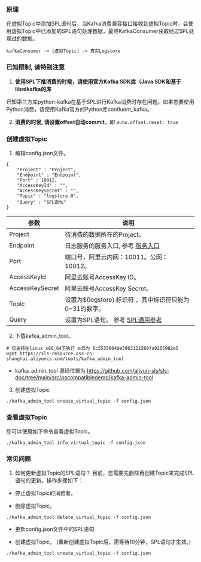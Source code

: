 ### 原理

在虚拟Topic中添加SPL语句后，当Kafka消费兼容接口接收到虚拟Topic时，会使用虚拟Topic中已添加的SPL语句处理数据，最终KafkaConsumer获取经过SPL处理过的数据。

```
kafkaConsumer -> [虚拟Topic] -> 真实Logstore
```

### 已知限制, 请特别注意
1. **使用SPL下推消费的时候，请使用官方Kafka SDK库（Java SDK和基于librdkafka的库**

已知第三方库python-kafka在基于SPL进行Kafka消费时存在问题。如果您要使用Python消费，请使用Kafka官方的Python库confluent_kafka。


2. **消费的时候, 请设置offset自动commit**，即 ```auto.offset.reset: true```

### 创建虚拟Topic

1. 编辑config.json文件。

```
{
    "Project" : "Project",
    "Endpoint" : "Endpoint",
    "Port" : 10012,
    "AccessKeyId" : "",
    "AccessKeySecret" : "",
    "Topic" : "logstore.0",
    "Query" : "SPL语句"
}
```

| 参数                                          | 说明                                        |
|--------------------------------------------------|--------------------------------------------|
| Project                |  待消费的数据所在的Project。  |
| Endpoint                |  日志服务的服务入口, 参考  [服务入口](https://help.aliyun.com/zh/sls/developer-reference/service-entrance)|
| Port                    | 端口号，阿里云内网：10011。公网：10012。 |
| AccessKeyId | 阿里云账号AccessKey ID。 |
| AccessKeySecret | 阿里云账号AccessKey Secret。 |
| Topic | 设置为${logstore}.标识符 ，其中标识符只能为0~31的数字。|
| Query | 设置为SPL语句。 参考 [SPL通用参考](https://help.aliyun.com/zh/sls/user-guide/spl-general-reference) |


2. 下载kafka_admin_tool。

```
# 仅支持在linux x86_64下执行 md5为 6c5535804de3963122269fa9265982e5
wget https://sls-resource.oss-cn-shanghai.aliyuncs.com/tools/kafka_admin_tool
```
* kafka_admin_tool 源码位置为 https://github.com/aliyun-sls/sls-doc/tree/main/src/oscompatibledemo/kafka-admin-tool

3. 创建虚拟Topic
```
./kafka_admin_tool create_virtual_topic -f config.json
```

### 查看虚拟Topic

您可以使用如下命令查看虚拟Topic。

```
./kafka_admin_tool info_virtual_topic -f config.json
```


### 常见问题

1. 如何更新虚拟Topic的SPL语句？
目前，您需要先删除再创建Topic来完成SPL语句的更新。操作步骤如下：

* 停止虚拟Topic的消费者。

* 删除虚拟Topic。
```
./kafka_admin_tool delete_virtual_topic -f config.json
```

* 更新config.json文件中的SPL语句

* 创建虚拟Topic。 (重新创建虚拟Topic后，需等待10分钟，SPL语句才生效。)
```
./kafka_admin_tool create_virtual_topic -f config.json
```
